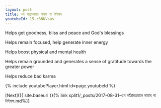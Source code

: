 ```yaml
---
layout: post
title: ওম মাহ্রাসকায়া নামায গা টাইমস
youtubeId: 15-r3NNVsas
---
```

 
 
Helps get goodness, bliss and peace and God's blessings
 
Helps remain focused, help generate inner energy 
 
Helps boost physical and mental health 
 
Helps remain grounded and generates a sense of gratitude towards the greater power 
 
Helps reduce bad karma
 
 
 
 


{% include youtubePlayer.html id=page.youtubeId %}
 
[Next]({{ site.baseurl }}{% link  split1/_posts/2017-08-31-ওম আঁঠারতমানে নামায গা টাইমস.md%})
 
